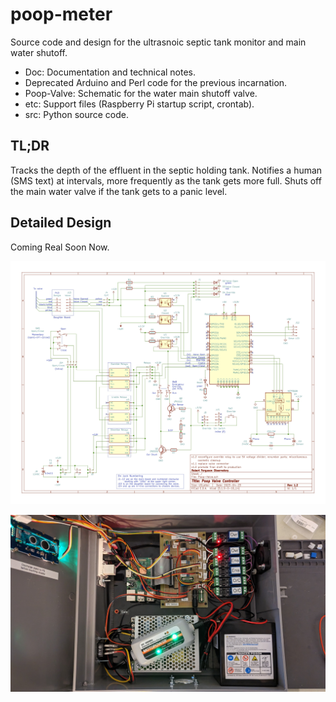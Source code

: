 # poop-meter

Source code and design for the ultrasnoic septic tank monitor and main water shutoff.

* Doc: Documentation and technical notes.
* Deprecated Arduino and Perl code for the previous incarnation.
* Poop-Valve: Schematic for the water main shutoff valve.
* etc: Support files (Raspberry Pi startup script, crontab).
* src: Python source code.

## TL;DR

Tracks the depth of the effluent in the septic holding tank. Notifies a human (SMS text)
at intervals, more frequently as the tank gets more full.  Shuts off the main water valve
if the tank gets to a panic level.

## Detailed Design

Coming Real Soon Now.

![Poop meter schematic](Doc/Schematic.jpg)

![Poop meter internals](Doc/Poop-meter-internals.jpg)
